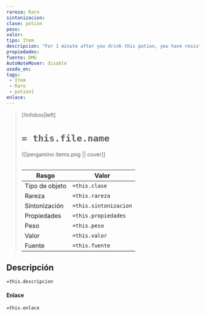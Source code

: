 ```yaml
---
rareza: Raro
sintonizacion: 
clase: potion
peso: 
valor: 
tipo: Item
descripcion: "For 1 minute after you drink this potion, you have resistance to all damage. The potion&#x27;s syrupy liquid looks like liquefied iron."
propiedades: 
fuente: DMG
AutoNoteMover: disable
usado_en:  
tags: 
 - Item
 - Raro
 - potion]
enlace: 
---
```


> [!infobox|left]
>  # `= this.file.name`
> ![[pergamino items.png || cover]]
> ######   
> |Rasgo | Valor |
> | --- | --- |
> | Tipo de objeto| `=this.clase`|
>  | Rareza| `=this.rareza`|
> | Sintonización | `=this.sintonizacion` |
> | Propiedades | `=this.propiedades` |
>  | Peso | `=this.peso` |
> | Valor | `=this.valor` |
> | Fuente | `=this.fuente` |


## Descripción
`=this.descripcion`

#### Enlace
`=this.enlace`